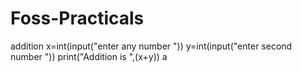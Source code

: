 # Foss-Practicals

addition
x=int(input("enter any number "))
y=int(input("enter second number "))
print("Addition is ",(x+y))
a
